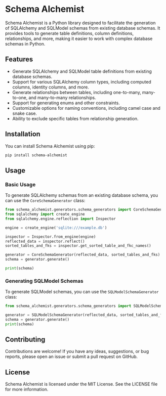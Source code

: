# Schema Alchemist

Schema Alchemist is a Python library designed to facilitate the generation of SQLAlchemy and SQLModel schemas from existing database schemas. It provides tools to generate table definitions, column definitions, relationships, and more, making it easier to work with complex database schemas in Python.

## Features

- Generate SQLAlchemy and SQLModel table definitions from existing database schemas.
- Support for various SQLAlchemy column types, including computed columns, identity columns, and more.
- Generate relationships between tables, including one-to-many, many-to-one, and many-to-many relationships.
- Support for generating enums and other constraints.
- Customizable options for naming conventions, including camel case and snake case.
- Ability to exclude specific tables from relationship generation.

## Installation

You can install Schema Alchemist using pip:

```bash
pip install schema-alchemist
```

## Usage
### Basic Usage
To generate SQLAlchemy schemas from an existing database schema, you can use the `CoreSchemaGenerator` class:

```python
from schema_alchemist.generators.schema_generators import CoreSchemaGenerator
from sqlalchemy import create_engine
from sqlalchemy.engine.reflection import Inspector

engine = create_engine('sqlite:///example.db')

inspector = Inspector.from_engine(engine)
reflected_data = inspector.reflect()
sorted_tables_and_fks = inspector.get_sorted_table_and_fkc_names()

generator = CoreSchemaGenerator(reflected_data, sorted_tables_and_fks)
schema = generator.generate()

print(schema)
```

### Generating SQLModel Schemas
To generate SQLModel schemas, you can use the `SQLModelSchemaGenerator` class:

```python
from schema_alchemist.generators.schema_generators import SQLModelSchemaGenerator

generator = SQLModelSchemaGenerator(reflected_data, sorted_tables_and_fks)
schema = generator.generate()
print(schema)
```

## Contributing
Contributions are welcome! If you have any ideas, suggestions, or bug reports, please open an issue or submit a pull request on GitHub.

## License
Schema Alchemist is licensed under the MIT License. See the LICENSE file for more information.
